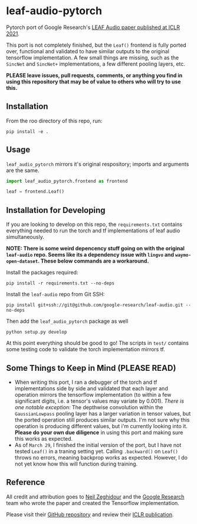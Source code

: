 # leaf-audio-pytorch
Pytorch port of Google Research's [LEAF Audio paper published at ICLR 2021](https://openreview.net/forum?id=jM76BCb6F9m).

This port is not completely finished, but the `Leaf()` frontend is fully ported over, functional and validated to have 
similar outputs to the original tensorflow implementation. A few small things are missing, such as the `SincNet` and 
`SincNet+` implementations, a few different pooling layers, etc. 

**PLEASE leave issues, pull requests, comments, or anything you find in using this repository that may be of value to 
others who will try to use this.**

## Installation

From the roo directory of this repo, run:

```
pip install -e .
```

## Usage

`leaf_audio_pytorch` mirrors it's original respository; imports and arguments are the same.

```python
import leaf_audio_pytorch.frontend as frontend

leaf = frontend.Leaf()
```

## Installation for Developing 
If you are looking to develop on this repo, the `requirements.txt` contains everything needed to run the torch and tf
implementations of leaf audio simultaneously.

**NOTE: There is some weird depencency stuff going on with the original `leaf-audio` repo. Seems like its a 
dependency issue with `lingvo` and `waymo-open-dataset`. These below commands are a workaround.**

Install the packages required:

```
pip install -r requirements.txt --no-deps
```

Install the `leaf-audio` repo from Git SSH:

```
pip install git+ssh://git@github.com/google-research/leaf-audio.git --no-deps
```

Then add the `leaf_audio_pytorch` package as well

```
python setup.py develop
```

At this point everything should be good to go! The scripts in `test/` contains some testing code to validate the torch 
implementation mirrors tf.

## Some Things to Keep in Mind (PLEASE READ)
* When writing this port, I ran a debugger of the torch and tf implementations side by side and validated that each layer
and operation mirrors the tensorflow implementation (to within a few significant digits, i.e. a tensor's values may variate 
  by 0.001). _There is one notable exception:_ The depthwise convolution within the `GaussianLowpass` pooling layer has 
  a larger variation in tensor values, but the ported operation still produces similar outputs. I'm not sure why this 
  operation is producing different values, but i'm currently 
  looking into it. **Please do your own due diligence** in using this port and making sure this works as expected. 
* As of `March 29`, I finished the initial version of the port, but I have not tested `Leaf()` in a traning setting yet. 
Calling `.backward()` on `Leaf()` throws no errors, meaning backprop works as expected. However, I do not
  yet know how this will function during training.
  
## Reference

All credit and attribution goes to [Neil Zeghidour](https://research.google/people/106382/) and the [Google Research](https://research.google/) team who wrote the paper and created the 
Tensorflow implementation.

Please visit their [GitHub repository](https://github.com/google-research/leaf-audio) and review their [ICLR publication](https://openreview.net/forum?id=jM76BCb6F9m).